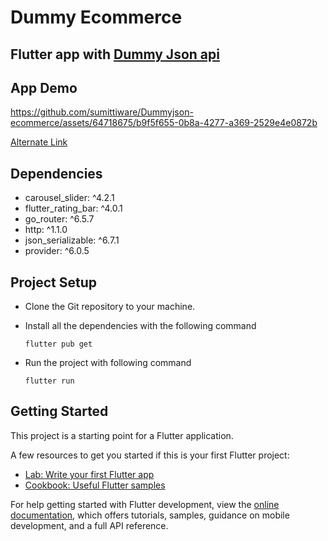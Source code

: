 # Dummy Ecommerce
## Flutter app with [Dummy Json api](https://dummyjson.com/)

## App Demo
https://github.com/sumittiware/Dummyjson-ecommerce/assets/64718675/b9f5f655-0b8a-4277-a369-2529e4e0872b


[Alternate Link](https://youtube.com/shorts/qdbJSLNM7DY?feature=share)

## Dependencies
  - carousel_slider: ^4.2.1
  - flutter_rating_bar: ^4.0.1
  - go_router: ^6.5.7
  - http: ^1.1.0
  - json_serializable: ^6.7.1
  - provider: ^6.0.5

## Project Setup
- Clone the Git repository to your machine.
- Install all the dependencies with the following command
  
      flutter pub get
- Run the project with following command

      flutter run

## Getting Started

This project is a starting point for a Flutter application.

A few resources to get you started if this is your first Flutter project:

- [Lab: Write your first Flutter app](https://docs.flutter.dev/get-started/codelab)
- [Cookbook: Useful Flutter samples](https://docs.flutter.dev/cookbook)

For help getting started with Flutter development, view the
[online documentation](https://docs.flutter.dev/), which offers tutorials,
samples, guidance on mobile development, and a full API reference.
